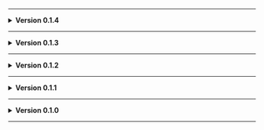 
---

**<details><summary>Version 0.1.4</summary>**

 - Theoretically prevented entity spawning in garage.
 
 </details>

---

**<details><summary>Version 0.1.3</summary>**

 - More compatibility with v0xx's LethalElements (confirmed with the Beta version).
 
 </details>

---

**<details><summary>Version 0.1.2</summary>**

 - Update to README.
 - Added Moon_Day_Speed_Multiplier_Patcher and AutoScroll as dependencies.
 - Converted terrain to mesh to fix graphical issues (Thanks Voxx!)
 - Minor tweaks to garage.
 
 </details>

---

**<details><summary>Version 0.1.1</summary>**

 - Added JLL as a dependeny.
 
 </details>

---

**<details><summary>Version 0.1.0</summary>**

 - Initial standalone upload.
 
 </details>
 
---
